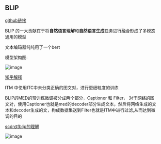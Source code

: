 ## BLIP

[github链接](https://github.com/salesforce/BLIP)

BLIP 的一大贡献在于将**自然语言理解**和**自然语言生成**任务进行融合形成了多模态通用的模型

文本编码器纯纯用了一个bert

模型架构图:

![image](https://github.com/space-zxs/ML-DL/assets/77714764/4a97595a-188b-4eac-bc6f-64f133b9a32e)


[知乎解释](https://zhuanlan.zhihu.com/p/465788919)

ITM 中使用ITC中未分类正确的图文对，进行更细粒度的训练

BLIP的MED的预训练微调被分成两个部分，Captioner 和 Filter， 对于网络的图文对，使用Captioner也就是med的decoder部分生成文本，然后将网络生成的文本和decoder生成的文，构成数据集送到Filter也就是ITM中进行过滤,从而达到微调的目的

[scdn对blip的理解](https://blog.csdn.net/moxibingdao/article/details/122955160)


![image](https://github.com/space-zxs/ML-DL/assets/77714764/0d211648-0e4c-47b1-a48d-0998087f6c40)
